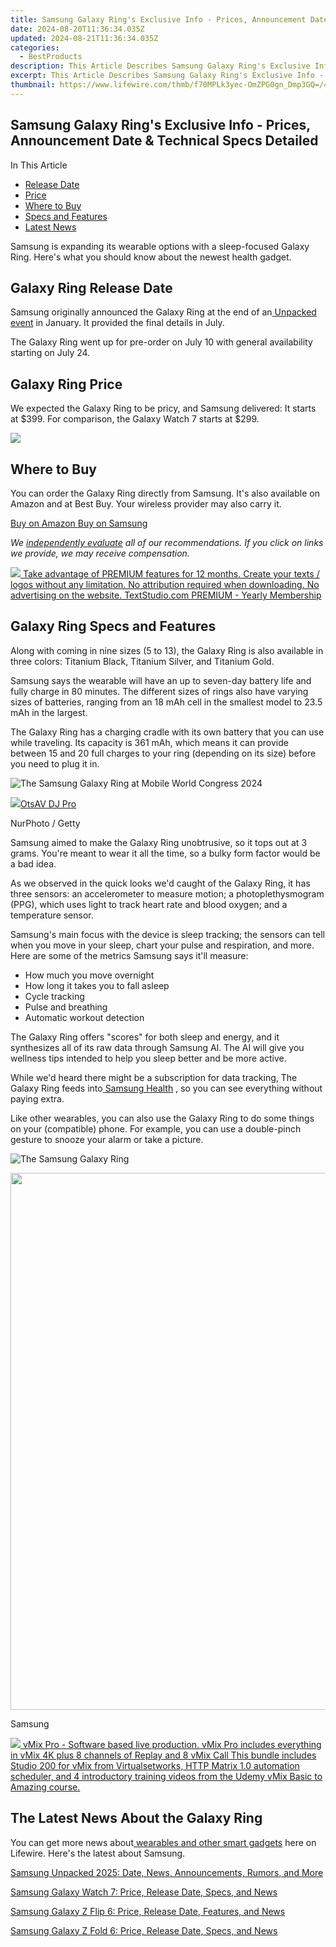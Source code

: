 ```yaml
---
title: Samsung Galaxy Ring's Exclusive Info - Prices, Announcement Date & Technical Specs Detailed
date: 2024-08-20T11:36:34.035Z
updated: 2024-08-21T11:36:34.035Z
categories:
  - BestProducts
description: This Article Describes Samsung Galaxy Ring's Exclusive Info - Prices, Announcement Date & Technical Specs Detailed
excerpt: This Article Describes Samsung Galaxy Ring's Exclusive Info - Prices, Announcement Date & Technical Specs Detailed
thumbnail: https://www.lifewire.com/thmb/f70MPLk3yec-OmZPG0gn_Dmp3GQ=/400x300/filters:no_upscale():max_bytes(150000):strip_icc():format(webp)/Galaxy-Ring-Banner-6fbd4fa1c0304feca9eabf1371bf45ef.jpg
---
```


## Samsung Galaxy Ring's Exclusive Info - Prices, Announcement Date & Technical Specs Detailed

 In This Article 

* [ Release Date ](https://www.lifewire.com/#toc-galaxy-ring-release-date)
* [ Price ](https://www.lifewire.com/#toc-galaxy-ring-price)
* [ Where to Buy ](https://www.lifewire.com/#toc-where-to-buy)
* [ Specs and Features ](https://www.lifewire.com/#toc-galaxy-ring-specs-and-features)
* [ Latest News ](https://www.lifewire.com/#toc-the-latest-news-about-the-galaxy-ring)

 Samsung is expanding its wearable options with a sleep-focused Galaxy Ring. Here's what you should know about the newest health gadget.

## Galaxy Ring Release Date 

 Samsung originally announced the Galaxy Ring at the end of an[ Unpacked event](https://www.lifewire.com/samsung-unpacked-news-and-rumors-5093153) in January. It provided the final details in July.

 The Galaxy Ring went up for pre-order on July 10 with general availability starting on July 24.  

## Galaxy Ring Price 

 We expected the Galaxy Ring to be pricy, and Samsung delivered: It starts at $399\. For comparison, the Galaxy Watch 7 starts at $299.  

<!-- affiliate ads begin -->
<a href="https://secure.2checkout.com/order/checkout.php?PRODS=2201613&QTY=1&AFFILIATE=108875&CART=1"><img src="https://www.macdvdripperpro.com/images/devices-3.png" border="0"></a>
<!-- affiliate ads end -->
## Where to Buy 

 You can order the Galaxy Ring directly from Samsung. It's also available on Amazon and at Best Buy. Your wireless provider may also carry it.

[ Buy on Amazon ](https://www.amazon.com/gp/aw/d/B0D3JDPB11?tag=lifewire-onsite-prod-20&ascsubtag=8431146%7Cn14e1c02b00974ccdb000d5354f418b5310%7C) [ Buy on Samsung ](https://shop-links.co/link/?exclusive=1&publisher_slug=itechdaily19598&url=https%3A%2F%2Fwww.samsung.com%2Fus%2Frings%2Fgalaxy-ring%2Fbuy%2Fgalaxy-ring-size-11-titanium-black-sm-q501nzkaxar%2F) 

 _We [ independently evaluate](https://www.lifewire.com/commerce-guidelines-and-mission-4157971) all of our recommendations. If you click on links we provide, we may receive compensation._ 

<!-- affiliate ads begin -->
<a href="https://secure.textstudio.com/order/checkout.php?PRODS=35633309&QTY=1&AFFILIATE=108875&CART=1"> <img src="https://secure.avangate.com/images/merchant/d6eb8222c9718486bdabce8b897380f7/products/3_premium-icon.png" border="0"> Take advantage of PREMIUM features for 12 months. 
Create your texts / logos without any limitation. 
No attribution required when downloading. 
No advertising on the website. 
 TextStudio.com  PREMIUM - Yearly Membership</a>
<!-- affiliate ads end -->
##  Galaxy Ring Specs and Features 

 Along with coming in nine sizes (5 to 13), the Galaxy Ring is also available in three colors: Titanium Black, Titanium Silver, and Titanium Gold.

 Samsung says the wearable will have an up to seven-day battery life and fully charge in 80 minutes. The different sizes of rings also have varying sizes of batteries, ranging from an 18 mAh cell in the smallest model to 23.5 mAh in the largest.

 The Galaxy Ring has a charging cradle with its own battery that you can use while traveling. Its capacity is 361 mAh, which means it can provide between 15 and 20 full charges to your ring (depending on its size) before you need to plug it in.

![The Samsung Galaxy Ring at Mobile World Congress 2024](https://www.lifewire.com/thmb/rgrzpj9DwI74nK_o8KVJzQ4G7g0=/960x0/filters:no_upscale():max_bytes(200000):strip_icc():format(webp)/GalaxyRingMobileWorldCongress2024-546ea22b96a64b048c4294b0e4e7e1ef.jpg) 

<!-- affiliate ads begin -->
<a href="https://otszone.ots7.com/order/checkout.php?PRODS=4713321&QTY=1&AFFILIATE=108875&CART=1"><img src="https://green.ots7.com/screenshots/OtsAV/OtsAVDJ1.90-300x188.jpg" border="0">OtsAV DJ Pro</a>
<!-- affiliate ads end -->
NurPhoto / Getty

 Samsung aimed to make the Galaxy Ring unobtrusive, so it tops out at 3 grams. You're meant to wear it all the time, so a bulky form factor would be a bad idea.  

 As we observed in the quick looks we'd caught of the Galaxy Ring, it has three sensors: an accelerometer to measure motion; a photoplethysmogram (PPG), which uses light to track heart rate and blood oxygen; and a temperature sensor.

 Samsung's main focus with the device is sleep tracking; the sensors can tell when you move in your sleep, chart your pulse and respiration, and more. Here are some of the metrics Samsung says it'll measure:

* How much you move overnight
* How long it takes you to fall asleep
* Cycle tracking
* Pulse and breathing
* Automatic workout detection

 The Galaxy Ring offers "scores" for both sleep and energy, and it synthesizes all of its raw data through Samsung AI. The AI will give you wellness tips intended to help you sleep better and be more active.

 While we'd heard there might be a subscription for data tracking, The Galaxy Ring feeds into[ Samsung Health](https://www.lifewire.com/samsung-health-how-it-works-4172072) , so you can see everything without paying extra.

 Like other wearables, you can also use the Galaxy Ring to do some things on your (compatible) phone. For example, you can use a double-pinch gesture to snooze your alarm or take a picture.  

![The Samsung Galaxy Ring](https://www.lifewire.com/thmb/AqYOyv9BUxxBk4ApM5o1r1QWqH8=/960x0/filters:no_upscale():max_bytes(200000):strip_icc():format(webp)/GalaxyRingSplash-454a2441e0294d949efa95c951f49cfe.jpg) 

<!-- affiliate ads begin -->
<a href="https://propmoneyinc.pxf.io/c/5597632/1803115/14559" target="_top" id="1803115"><img src="//a.impactradius-go.com/display-ad/14559-1803115" border="0" alt="" width="859" height="859"/></a><img height="0" width="0" src="https://imp.pxf.io/i/5597632/1803115/14559" style="position:absolute;visibility:hidden;" border="0" />
<!-- affiliate ads end -->
Samsung

<!-- affiliate ads begin -->
<a href="https://secure.2checkout.com/order/checkout.php?PRODS=30901410&QTY=1&AFFILIATE=108875&CART=1"> <img src="https://secure.avangate.com/images/merchant/ce9a6fb2becc2d235e62b125e9260102/products/copy_1_copy_vMixCallScreenshot1-large.jpg" border="0"> vMix Pro - Software based live production. vMix Pro includes everything in vMix 4K plus 8 channels of Replay and 8 vMix Call 
This bundle includes Studio 200 for vMix from Virtualsetworks, HTTP Matrix 1.0 automation scheduler, and 4 introductory training videos from the Udemy vMix Basic to Amazing course. </a>
<!-- affiliate ads end -->
##  The Latest News About the Galaxy Ring 

 You can get more news about[ wearables and other smart gadgets](https://www.lifewire.com/smart-home-connected-life-news-4797031) here on Lifewire. Here's the latest about Samsung.

[  Samsung Unpacked 2025: Date, News, Announcements, Rumors, and More ](https://www.lifewire.com/samsung-unpacked-news-and-rumors-5093153) 

[  Samsung Galaxy Watch 7: Price, Release Date, Specs, and News ](https://www.lifewire.com/samsung-galaxy-watch-7-8607182) 

[  Samsung Galaxy Z Flip 6: Price, Release Date, Features, and News ](https://www.lifewire.com/samsung-galaxy-z-flip-6-8621840) 

[  Samsung Galaxy Z Fold 6: Price, Release Date, Specs, and News ](https://www.lifewire.com/galaxy-z-fold-6-8418354)

<ins class="adsbygoogle"
     style="display:block"
     data-ad-format="autorelaxed"
     data-ad-client="ca-pub-7571918770474297"
     data-ad-slot="1223367746"></ins>



<ins class="adsbygoogle"
     style="display:block"
     data-ad-client="ca-pub-7571918770474297"
     data-ad-slot="8358498916"
     data-ad-format="auto"
     data-full-width-responsive="true"></ins>


